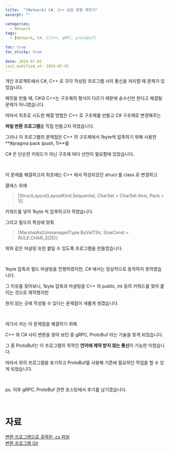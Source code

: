 ```yaml
---
title:  "[Network] C#, C++ 상호 변환 제작기"
excerpt: ""

categories:
  - Network
tags:
  - [Network, C#, C/C++, gRPC, protobuf]

toc: true
toc_sticky: true
 
date: 2024-07-01
last_modified_at: 2024-07-01
---
```


개인 프로젝트에서 C#, C++ 로 각각 작성된 프로그램 사이 통신을 처리할 때 문제가 있었습니다.  

패킷을 만들 때, C#과 C++는 구조체의 형식이 다르기 때문에 송수신만 한다고 해결될 문제가 아니였습니다.  

따라서 최초로 시도한 해결 방법은 C++ 로 구조체를 만들고 C# 구조체로 변경해주는  

**파일 변환 프로그램**을 직접 만들고자 하였습니다.  

그러나 이 프로그램의 문제점은 C++ 의 구조체에서 1byte씩 압축하기 위해 사용한 **#pragma pack (push, 1)**를  

C# 은 단순한 키워드가 아닌 구조체 마다 선언이 필요함에 있었습니다.  

<br/>

이 문제를 해결하고자 최초에는 C++ 에서 작성되있던 struct 를 class 로 변경하고  

클래스 위에 

> [StructLayout(LayoutKind.Sequential, CharSet = CharSet.Ansi, Pack = 1)]

키워드를 넣어 1byte 씩 압축하고자 하였습니다.  

그리고 필드의 특성에 맞춰  

> [MarshalAs(UnmanagedType.ByValTStr, SizeConst = RULE.CHAR_SIZE)]

위와 같은 마샬링 또한 붙일 수 있도록 프로그램을 만들었습니다.   

<br/>

1byte 압축과 필드 마샬링을 진행하였지만, C# 에서는 정상적으로 동작하지 못하였습니다.  

그 이유를 찾아보니, 1byte 압축과 마샬링을 C++ 의 public, int 등의 키워드를 찾아 붙이는 것으로 제작했지만  

원치 않는 곳에 작성될 수 있다는 문제점이 새롭게 생겼습니다.  

<br/>

여기서 저는 이 문제점을 해결하기 위해  

C++ 와 C# 사이 변환을 찾아 보던 중 gRPC, ProtoBuf 라는 기술을 찾게 되었습니다.  

그 중 ProtoBuf는 이 프로그램의 목적인 **언어에 제약 받지 않는 통신**이 가능한 이였습니다.  

따라서 위의 프로그램을 포기하고 ProtoBuf를 사용해 기존에 필요하던 작업을 할 수 있게 되었습니다.

<br/>

ps. 이후 gRPC, ProtoBuf 관련 포스팅에서 후기를 남기겠습니다.  

<br/>

# 자료
[변환 프로그램으로 출력된 .cs 파일](https://github.com/Mgcllee/PokeHunter_LoginServer/blob/main/winform_dummy_client/protocol.cs)  
[변환 프로그램 Git](https://github.com/Mgcllee/PokeHunter_LoginServer/tree/main/send_protocol_file)  